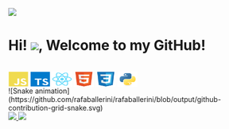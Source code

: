 ![](https://komarev.com/ghpvc/?username=gabimesquita&color=ff69b4)


<h1>Hi! <img src="https://media.giphy.com/media/hvRJCLFzcasrR4ia7z/giphy.gif" width="25px">, Welcome to my GitHub!</h1>


<div style="display: inline_block"><br>    
    <img align="center" alt="Gabi-Js" height="30" width="40" src="https://raw.githubusercontent.com/devicons/devicon/master/icons/javascript/javascript-plain.svg">
    <img align="center" alt="Gabi-Ts" height="30" width="40" src="https://raw.githubusercontent.com/devicons/devicon/master/icons/typescript/typescript-plain.svg">
    <img align="center" alt="Gabi-React" height="30" width="40" src="https://raw.githubusercontent.com/devicons/devicon/master/icons/react/react-original.svg">
    <img align="center" alt="Gabi-HTML" height="30" width="40" src="https://raw.githubusercontent.com/devicons/devicon/master/icons/html5/html5-original.svg">
    <img align="center" alt="Gabi-CSS" height="30" width="40" src="https://raw.githubusercontent.com/devicons/devicon/master/icons/css3/css3-original.svg">
    <img align="center" alt="Gabi-Python" height="30" width="40" src="https://raw.githubusercontent.com/devicons/devicon/master/icons/python/python-original.svg">
</div>

<div> 
  ![Snake animation](https://github.com/rafaballerini/rafaballerini/blob/output/github-contribution-grid-snake.svg) 
</div>


<div>
  <a href="https://github.com/gabimesquita">
  <img height="180em" src="https://github-readme-stats.vercel.app/api?username=gabimesquita&show_icons=true&theme=dracula&include_all_commits=true&count_private=true"/>
  <img height="180em" src="https://github-readme-stats.vercel.app/api/top-langs/?username=gabimesquita&layout=compact&langs_count=16&theme=dracula"/>
</div>

  
